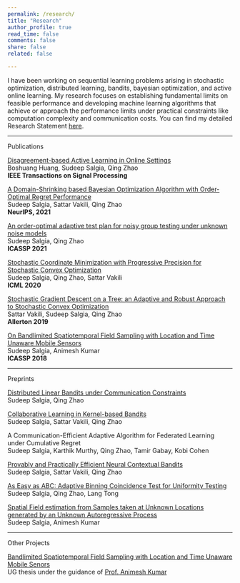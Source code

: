 ```yaml
---
permalink: /research/
title: "Research"
author_profile: true
read_time: false
comments: false
share: false
related: false

---
```


I have been working on sequential learning problems arising in stochastic optimization, distributed learning, bandits, bayesian optimization, and active online learning. My research focuses on establishing fundamental limits on feasible performance and developing machine learning algorithms that achieve or approach the performance limits under practical constraints like computation complexity and communication costs. You can find my detailed Research Statement [here](https://sudeepsalgia.github.io/assets/Research_Statement.pdf).

---

Publications

[Disagreement-based Active Learning in Online Settings](https://arxiv.org/abs/1904.09056)        
Boshuang Huang, Sudeep Salgia, Qing Zhao       
**IEEE Transactions on Signal Processing**        

[A Domain-Shrinking based Bayesian Optimization Algorithm with Order-Optimal Regret Performance](https://arxiv.org/abs/2010.13997)      
Sudeep Salgia, Sattar Vakili, Qing Zhao        
**NeurIPS, 2021**      

[An order-optimal adaptive test plan for noisy group testing under unknown noise models](https://ieeexplore.ieee.org/document/9414111)        		
Sudeep Salgia, Qing Zhao        
**ICASSP 2021**     

[Stochastic Coordinate Minimization with Progressive Precision for Stochastic Convex Optimization](https://arxiv.org/abs/2003.05482)				   
Sudeep Salgia, Qing Zhao, Sattar Vakili   
**ICML 2020**   

[Stochastic Gradient Descent on a Tree: an Adaptive and Robust Approach to Stochastic Convex Optimization](https://arxiv.org/abs/2003.05482)   
Sattar Vakili, Sudeep Salgia, Qing Zhao      
**Allerton 2019**   

[On Bandlimited Spatiotemporal Field Sampling with Location and Time Unaware Mobile Sensors](https://arxiv.org/abs/1710.09454)   
Sudeep Salgia, Animesh Kumar    
**ICASSP 2018**   

---

Preprints

[Distributed Linear Bandits under Communication Constraints](https://arxiv.org/abs/2211.02212)     
Sudeep Salgia, Qing Zhao     

[Collaborative Learning in Kernel-based Bandits](https://arxiv.org/abs/2207.07948)    		
Sudeep Salgia, Sattar Vakili, Qing Zhao     

A Communication-Efficient Adaptive Algorithm for Federated Learning under Cumulative Regret        				
Sudeep Salgia, Karthik Murthy, Qing Zhao, Tamir Gabay, Kobi Cohen     		

[Provably and Practically Efficient Neural Contextual Bandits](https://arxiv.org/abs/2206.00099)      			
Sudeep Salgia, Sattar Vakili, Qing Zhao      

[As Easy as ABC: Adaptive Binning Coincidence Test for Uniformity Testing](https://arxiv.org/abs/2110.06325)           	
Sudeep Salgia, Qing Zhao, Lang Tong         

[Spatial Field estimation from Samples taken at Unknown Locations generated by an Unknown Autoregressive Process](https://arxiv.org/abs/1710.09451)  
Sudeep Salgia, Animesh Kumar

--- 

Other Projects

[Bandlimited Spatiotemporal Field Sampling with Location and Time Unaware Mobile Senors](https://sudeepsalgia.github.io/_files/UG_thesis_Sudeep_Salgia.pdf)  
UG thesis under the guidance of [Prof. Animesh Kumar](https://www.ee.iitb.ac.in/~animesh/)



